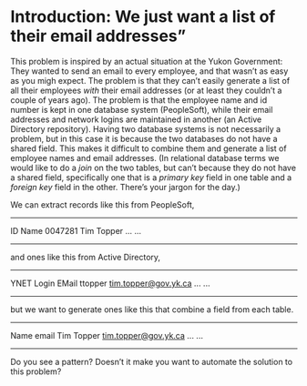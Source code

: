 # Introduction: We just want a list of their email addresses”

This problem is inspired by an actual situation at the Yukon Government:
They wanted to send an email to every employee, and that wasn’t as easy
as you migh expect. The problem is that they can’t easily generate a
list of all their employees _with_ their email addresses (or at least
they couldn’t a couple of years ago). The problem is that the employee
name and id number is kept in one database system (PeopleSoft), while
their email addresses and network logins are maintained in another (an
Active Directory repository). Having two database systems is not
necessarily a problem, but in this case it is because the two databases
do not have a shared field. This makes it difficult to combine them and
generate a list of employee names and email addresses. (In relational
database terms we would like to do a _join_ on the two tables, but
can’t because they do not have a shared field, specifically one that is
a *primary key* field in one table and a *foreign key* field in the
other. There’s your jargon for the day.)

We can extract records like this from PeopleSoft,

  --------- ------------
  ID        Name
  0047281   Tim Topper
  \...      \...
  --------- ------------

and ones like this from Active Directory,

  ------------ ----------------------
  YNET Login   EMail
  ttopper      tim.topper@gov.yk.ca
  \...         \...
  ------------ ----------------------

but we want to generate ones like this that combine a field from each
table.

  ------------ ----------------------
  Name         email
  Tim Topper   tim.topper@gov.yk.ca
  \...         \...
  ------------ ----------------------

Do you see a pattern? Doesn’t it make you want to automate the solution
to this problem?

